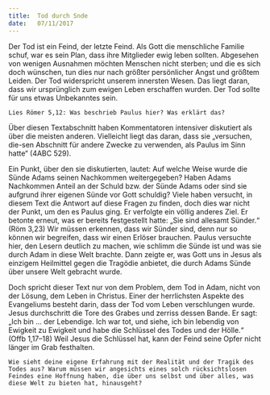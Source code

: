 ```yaml
---
title:  Tod durch Snde
date:   07/11/2017
---
```


Der Tod ist ein Feind, der letzte Feind. Als Gott die menschliche Familie schuf, war es sein Plan, dass ihre Mitglieder ewig leben sollten. Abgesehen von wenigen Ausnahmen möchten Menschen nicht sterben; und die es sich doch wünschen, tun dies nur nach größter persönlicher Angst und größtem Leiden. Der Tod widerspricht unserem innersten Wesen. Das liegt daran, dass wir ursprünglich zum ewigen Leben erschaffen wurden. Der Tod sollte für uns etwas Unbekanntes sein. 

`Lies Römer 5,12: Was beschrieb Paulus hier? Was erklärt das?` 

Über diesen Textabschnitt haben Kommentatoren intensiver diskutiert als über die meisten anderen. Vielleicht liegt das daran, dass sie „versuchen, die-sen Abschnitt für andere Zwecke zu verwenden, als Paulus im Sinn hatte“ (4ABC 529). 

Ein Punkt, über den sie diskutierten, lautet: Auf welche Weise wurde die Sünde Adams seinen Nachkommen weitergegeben? Haben Adams Nachkommen Anteil an der Schuld bzw. der Sünde Adams oder sind sie aufgrund ihrer eigenen Sünde vor Gott schuldig? Viele haben versucht, in diesem Text die Antwort auf diese Fragen zu finden, doch dies war nicht der Punkt, um den es Paulus ging. Er verfolgte ein völlig anderes Ziel. Er betonte erneut, was er bereits festgestellt hatte: „Sie sind allesamt Sünder.“ (Röm 3,23) Wir müssen erkennen, dass wir Sünder sind, denn nur so können wir begreifen, dass wir einen Erlöser brauchen. Paulus versuchte hier, den Lesern deutlich zu machen, wie schlimm die Sünde ist und was sie durch Adam in diese Welt brachte. Dann zeigte er, was Gott uns in Jesus als einzigem Heilmittel gegen die Tragödie anbietet, die durch Adams Sünde über unsere Welt gebracht wurde. 

Doch spricht dieser Text nur von dem Problem, dem Tod in Adam, nicht von der Lösung, dem Leben in Christus. Einer der herrlichsten Aspekte des Evangeliums besteht darin, dass der Tod vom Leben verschlungen wurde. Jesus durchschritt die Tore des Grabes und zerriss dessen Bande. Er sagt: „Ich bin … der Lebendige. Ich war tot, und siehe, ich bin lebendig von Ewigkeit zu Ewigkeit und habe die Schlüssel des Todes und der Hölle.“ (Offb 1,17–18) Weil Jesus die Schlüssel hat, kann der Feind seine Opfer nicht länger im Grab festhalten. 

`Wie sieht deine eigene Erfahrung mit der Realität und der Tragik des Todes aus? Warum müssen wir angesichts eines solch rücksichtslosen Feindes eine Hoffnung haben, die über uns selbst und über alles, was diese Welt zu bieten hat, hinausgeht?` 